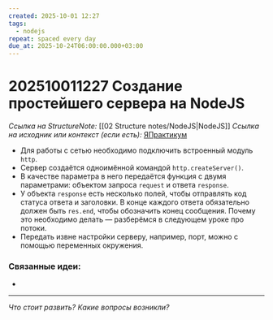 ```yaml
---
created: 2025-10-01 12:27
tags:
  - nodejs
repeat: spaced every day
due_at: 2025-10-24T06:00:00.000+03:00
---
```

# 202510011227 Создание простейшего сервера на NodeJS

*Ссылка на StructureNote:* [[02 Structure notes/NodeJS|NodeJS]]
*Ссылка на исходник или контекст (если есть):* [ЯПрактикум](https://practicum.yandex.ru/learn/backend-nodejs/courses/16b47298-e20d-4fde-9619-1ab305039a00/sprints/564238/topics/57910525-b12b-4241-8764-6b23c37a80fc/lessons/2ab56794-f8d4-4c26-b46b-745c29a3ee5a/)

- Для работы с сетью необходимо подключить встроенный модуль `http`.
- Сервер создаётся одноимённой командой `http.createServer()`.
- В качестве параметра в него передаётся функция с двумя параметрами: объектом запроса `request` и ответа `response`.
- У объекта `response` есть несколько полей, чтобы отправлять код статуса ответа и заголовки. В конце каждого ответа обязательно должен быть `res.end`, чтобы обозначить конец сообщения. Почему это необходимо делать — разберёмся в следующем уроке про потоки.
- Передать извне настройки серверу, например, порт, можно с помощью переменных окружения.

### Связанные идеи:

* 

---

*Что стоит развить? Какие вопросы возникли?*
